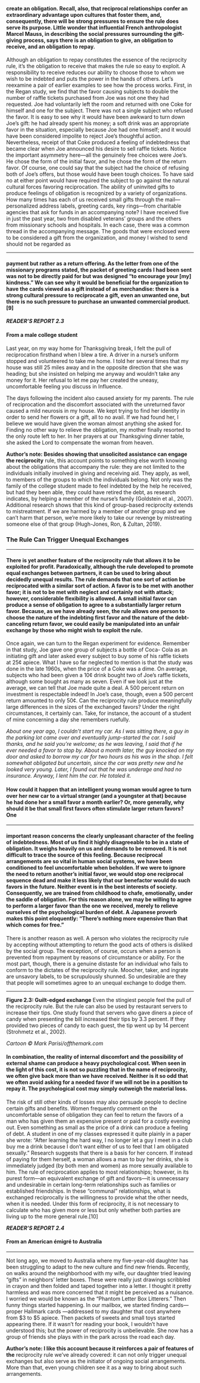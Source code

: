 #### create an obligation. Recall, also, that reciprocal relationships confer an extraordinary advantage upon cultures that foster them, and, consequently, there will be strong pressures to ensure the rule does serve its purpose. Little wonder that influential French anthropologist Marcel Mauss, in describing the social pressures surrounding the gift-giving process, says there is an obligation to give, an obligation to receive, and an obligation to repay.
 Although an obligation to repay constitutes the essence of the reciprocity rule, it’s the obligation to receive that makes the rule so easy to exploit. A responsibility to receive reduces our ability to choose those to whom we wish to be indebted and puts the power in the hands of others. Let’s reexamine a pair of earlier examples to see how the process works. First, in the Regan study, we find that the favor causing subjects to double the number of raffle tickets purchased from Joe was not one they had requested. Joe had voluntarily left the room and returned with one Coke for himself and one for the subject. There was not a single subject who refused the favor. It is easy to see why it would have been awkward to turn down Joe’s gift: he had already spent his money; a soft drink was an appropriate favor in the situation, especially because Joe had one himself; and it would have been considered impolite to reject Joe’s thoughtful action. Nevertheless, receipt of that Coke produced a feeling of indebtedness that became clear when Joe announced his desire to sell raffle tickets. Notice the important asymmetry here—all the genuinely free choices were Joe’s. He chose the form of the initial favor, and he chose the form of the return favor. Of course, one could say that the subject had the choice of refusing both of Joe’s offers, but those would have been tough choices. To have said no at either point would have required the subject to go against the natural cultural forces favoring reciprocation.
 The ability of uninvited gifts to produce feelings of obligation is recognized by a variety of organizations. How many times has each of us received small gifts through the mail—personalized address labels, greeting cards, key rings—from charitable agencies that ask for funds in an accompanying note? I have received five in just the past year, two from disabled veterans’ groups and the others from missionary schools and hospitals. In each case, there was a common thread in the accompanying message. The goods that were enclosed were to be considered a gift from the organization, and money I wished to send should not be regarded as

-----

#### payment but rather as a return offering. As the letter from one of the missionary programs stated, the packet of greeting cards I had been sent was not to be directly paid for but was designed “to encourage your [my] kindness.” We can see why it would be beneficial for the organization to have the cards viewed as a gift instead of as merchandise: there is a strong cultural pressure to reciprocate a gift, even an unwanted one, but there is no such pressure to purchase an unwanted commercial product.[9]

**_READER’S REPORT 2.3_**

#### From a male college student

Last year, on my way home for Thanksgiving break, I felt the pull of reciprocation
firsthand when I blew a tire. A driver in a nurse’s uniform stopped and volunteered to take
me home. I told her several times that my house was still 25 miles away and in the opposite
direction that she was heading; but she insisted on helping me anyway and wouldn’t take
any money for it. Her refusal to let me pay her created the uneasy, uncomfortable feeling
you discuss in Influence.

The days following the incident also caused anxiety for my parents. The rule of
reciprocation and the discomfort associated with the unreturned favor caused a mild
neurosis in my house. We kept trying to find her identity in order to send her flowers or a
gift, all to no avail. If we had found her, I believe we would have given the woman almost
anything she asked for. Finding no other way to relieve the obligation, my mother finally
resorted to the only route left to her. In her prayers at our Thanksgiving dinner table, she
asked the Lord to compensate the woman from heaven.

**Author’s note: Besides showing that unsolicited assistance can engage the reciprocity**
rule, this account points to something else worth knowing about the obligations that
accompany the rule: they are not limited to the individuals initially involved in giving and
receiving aid. They apply, as well, to members of the groups to which the individuals
belong. Not only was the family of the college student made to feel indebted by the help he
received, but had they been able, they could have retired the debt, as research indicates, by
helping a member of the nurse’s family (Goldstein et al., 2007). Additional research shows
that this kind of group-based reciprocity extends to mistreatment. If we are harmed by a
member of another group and we can’t harm that person, we’re more likely to take our
revenge by mistreating someone else of that group (Hugh-Jones, Ron, & Zultan, 2019).

### The Rule Can Trigger Unequal Exchanges

-----

#### There is yet another feature of the reciprocity rule that allows it to be exploited for profit. Paradoxically, although the rule developed to promote equal exchanges between partners, it can be used to bring about decidedly unequal results. The rule demands that one sort of action be reciprocated with a similar sort of action. A favor is to be met with another favor; it is not to be met with neglect and certainly not with attack; however, considerable flexibility is allowed. A small initial favor can produce a sense of obligation to agree to a substantially larger return favor. Because, as we have already seen, the rule allows one person to choose the nature of the indebting first favor and the nature of the debt-canceling return favor, we could easily be manipulated into an unfair exchange by those who might wish to exploit the rule.
 Once again, we can turn to the Regan experiment for evidence. Remember in that study, Joe gave one group of subjects a bottle of Coca- Cola as an initiating gift and later asked every subject to buy some of his raffle tickets at 25¢ apiece. What I have so far neglected to mention is that the study was done in the late 1960s, when the price of a Coke was a dime. On average, subjects who had been given a 10¢ drink bought two of Joe’s raffle tickets, although some bought as many as seven. Even if we look just at the average, we can tell that Joe made quite a deal. A 500 percent return on investment is respectable indeed!
 In Joe’s case, though, even a 500 percent return amounted to only 50¢. Can the reciprocity rule produce meaningfully large differences in the sizes of the exchanged favors? Under the right circumstances, it certainly can. Take, for instance, the account of a student of mine concerning a day she remembers ruefully.

_About one year ago, I couldn’t start my car. As I was sitting there, a guy in the parking lot came_
_over and eventually jump-started the car. I said thanks, and he said you’re welcome; as he was_
_leaving, I said that if he ever needed a favor to stop by. About a month later, the guy knocked on_
_my door and asked to borrow my car for two hours as his was in the shop. I felt somewhat_
_obligated but uncertain, since the car was pretty new and he looked very young. Later, I found_
_out that he was underage and had no insurance. Anyway, I lent him the car. He totaled it._

#### How could it happen that an intelligent young woman would agree to turn over her new car to a virtual stranger (and a youngster at that) because he had done her a small favor a month earlier? Or, more generally, why should it be that small first favors often stimulate larger return favors? One

-----

#### important reason concerns the clearly unpleasant character of the feeling of indebtedness. Most of us find it highly disagreeable to be in a state of obligation. It weighs heavily on us and demands to be removed. It is not difficult to trace the source of this feeling. Because reciprocal arrangements are so vital in human social systems, we have been conditioned to feel uncomfortable when beholden. If we were to ignore the need to return another’s initial favor, we would stop one reciprocal sequence dead and make it less likely that our benefactor would do such favors in the future. Neither event is in the best interests of society. Consequently, we are trained from childhood to chafe, emotionally, under the saddle of obligation. For this reason alone, we may be willing to agree to perform a larger favor than the one we received, merely to relieve ourselves of the psychological burden of debt. A Japanese proverb makes this point eloquently: “There’s nothing more expensive than that which comes for free.”
 There is another reason as well. A person who violates the reciprocity rule by accepting without attempting to return the good acts of others is disliked by the social group. The exception, of course, occurs when a person is prevented from repayment by reasons of circumstance or ability. For the most part, though, there is a genuine distaste for an individual who fails to conform to the dictates of the reciprocity rule. Moocher, taker, and ingrate are unsavory labels, to be scrupulously shunned. So undesirable are they that people will sometimes agree to an unequal exchange to dodge them.

-----

**Figure 2.3: Guilt-edged exchange**
Even the stingiest people feel the pull of the reciprocity rule. But the rule can also be used by
restaurant servers to increase their tips. One study found that servers who gave diners a piece of
candy when presenting the bill increased their tips by 3.3 percent. If they provided two pieces of
candy to each guest, the tip went up by 14 percent (Strohmetz et al., 2002).

_Cartoon © Mark Parisi/offthemark.com_

#### In combination, the reality of internal discomfort and the possibility of external shame can produce a heavy psychological cost. When seen in the light of this cost, it is not so puzzling that in the name of reciprocity, we often give back more than we have received. Neither is it so odd that we often avoid asking for a needed favor if we will not be in a position to repay it. The psychological cost may simply outweigh the material loss.
 The risk of still other kinds of losses may also persuade people to decline certain gifts and benefits. Women frequently comment on the uncomfortable sense of obligation they can feel to return the favors of a man who has given them an expensive present or paid for a costly evening out. Even something as small as the price of a drink can produce a feeling of debt. A student in one of my classes expressed it quite plainly in a paper she wrote: “After learning the hard way, I no longer let a guy I meet in a club buy me a drink because I don’t want either of us to feel that I am obligated sexually.” Research suggests that there is a basis for her concern. If instead of paying for them herself, a woman allows a man to buy her drinks, she is immediately judged (by both men and women) as more sexually available to him.
 The rule of reciprocation applies to most relationships; however, in its purest form—an equivalent exchange of gift and favors—it is unnecessary and undesirable in certain long-term relationships such as families or established friendships. In these “communal” relationships, what is exchanged reciprocally is the willingness to provide what the other needs, when it is needed. Under this form of reciprocity, it is not necessary to calculate who has given more or less but only whether both parties are living up to the more general rule.[10]

**_READER’S REPORT 2.4_**

#### From an American émigré to Australia

-----

Not long ago, we moved to Australia where my five-year-old daughter has been struggling
to adapt to the new culture and find new friends. Recently, on walks around the
neighborhood with my wife, our daughter tried leaving “gifts” in neighbors’ letter boxes.
These were really just drawings scribbled in crayon and then folded and taped together into
a letter. I thought it pretty harmless and was more concerned that it might be perceived as a
nuisance. I worried we would be known as the “Phantom Letter Box Litterers.” Then funny
things started happening. In our mailbox, we started finding cards—proper Hallmark cards
—addressed to my daughter that cost anywhere from $3 to $5 apiece. Then packets of
sweets and small toys started appearing there. If it wasn’t for reading your book, I wouldn’t
have understood this; but the power of reciprocity is unbelievable. She now has a group of
friends she plays with in the park across the road each day.

**Author’s note: I like this account because it reinforces a pair of features of the**
reciprocity rule we’ve already covered: it can not only trigger unequal exchanges but also
serve as the initiator of ongoing social arrangements. More than that, even young children
see it as a way to bring about such arrangements.